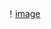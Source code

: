 ！[image](https://github.com/XinjianOUYANG/Statistical-Learning-Methods_Hang_Li/blob/master/03.KNN/KDtree_search.png)
